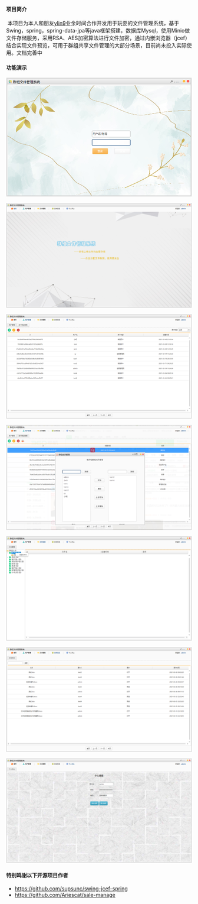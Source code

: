 #### 项目简介

​		本项目为本人和朋友[ylin9](https://gitee.com/ylin9)业余时间合作开发用于玩耍的文件管理系统，基于Swing，spring，spring-data-jpa等java框架搭建，数据库Mysql，使用Minio做文件存储服务，采用RSA、AES加密算法进行文件加密，通过内嵌浏览器（jcef）结合实现文件预览，可用于群组共享文件管理的大部分场景，目前尚未投入实际使用。文档完善中

#### 功能演示

![](.\show\login.png)

![](.\show\home.png)

![](.\show\user.png)

![](.\show\userGroup.png)

![](.\show\file.png)

![](.\show\log.png)

![](.\show\pwd.png)



#### 特别鸣谢以下开源项目作者

- https://github.com/supsunc/swing-jcef-spring
- https://github.com/Ariescat/sale-manage
